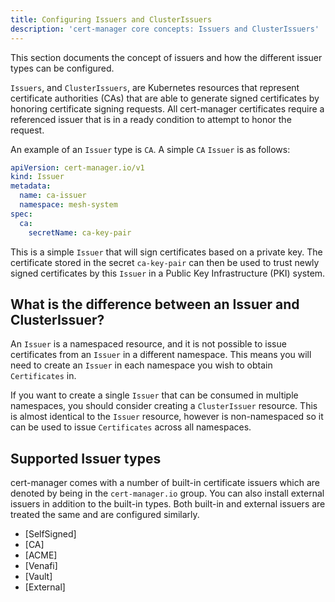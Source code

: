```yaml
---
title: Configuring Issuers and ClusterIssuers
description: 'cert-manager core concepts: Issuers and ClusterIssuers'
---
```


This section documents the concept of issuers and how the different issuer types can be configured.

`Issuers`, and `ClusterIssuers`, are Kubernetes resources that represent
certificate authorities (CAs) that are able to generate signed certificates by honoring
certificate signing requests. All cert-manager certificates require a referenced
issuer that is in a ready condition to attempt to honor the request.

An example of an `Issuer` type is `CA`. A simple `CA` `Issuer` is as follows:

```yaml
apiVersion: cert-manager.io/v1
kind: Issuer
metadata:
  name: ca-issuer
  namespace: mesh-system
spec:
  ca:
    secretName: ca-key-pair
```

This is a simple `Issuer` that will sign certificates based on a private key.
The certificate stored in the secret `ca-key-pair` can then be used to trust
newly signed certificates by this `Issuer` in a Public Key Infrastructure (PKI)
system.

## What is the difference between an Issuer and ClusterIssuer?

An `Issuer` is a namespaced resource, and it is not possible to issue
certificates from an `Issuer` in a different namespace. This means you will need
to create an `Issuer` in each namespace you wish to obtain `Certificates` in.

If you want to create a single `Issuer` that can be consumed in multiple
namespaces, you should consider creating a `ClusterIssuer` resource. This is
almost identical to the `Issuer` resource, however is non-namespaced so it
can be used to issue `Certificates` across all namespaces.

## Supported Issuer types

cert-manager comes with a number of built-in certificate issuers which are denoted by being in
the `cert-manager.io` group. You can also install external issuers in addition to the built-in types.
Both built-in and external issuers are treated the same and are configured similarly.

- [SelfSigned]
- [CA]
- [ACME]
- [Venafi]
- [Vault]
- [External]
